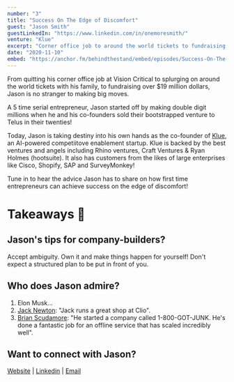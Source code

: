 ```yaml
---
number: "3"
title: "Success On The Edge of Discomfort"
guest: "Jason Smith"
guestLinkedIn: "https://www.linkedin.com/in/onemoresmith/"
venture: "Klue"
excerpt: "Corner office job to around the world tickets to fundraising over $19 million dollars, Jason is a serial entrepreneur who made double digit millions when he sold his first bootstrapped venture in his twenties!"
date: "2020-11-10"
embed: "https://anchor.fm/behindthestand/embed/episodes/Success-On-The-Edge-of-Discomfort-Jason-Smith-em71k6"
---
```


From quitting his corner office job at Vision Critical to splurging on around the world tickets with his family, to fundraising over $19 million dollars, Jason is no stranger to making big moves.

A 5 time serial entrepreneur, Jason started off by making double digit millions when he and his co-founders sold their bootstrapped venture to Telus in their twenties!

Today, Jason is taking destiny into his own hands as the co-founder of [Klue](https://klue.com/), an AI-powered competiitove enablement startup. Klue is backed by the best ventures and angels including Rhino ventures, Craft Ventures & Ryan Holmes (hootsuite). It also has customers from the likes of large enterprises like Cisco, Shopify, SAP and SurveyMonkey!

Tune in to hear the advice Jason has to share on how first time entrepreneurs can achieve success on the edge of discomfort!

# Takeaways 🎉

## Jason's tips for company-builders?

Accept ambiguity. Own it and make things happen for yourself! Don't expect a structured plan to be put in front of you.

## Who does Jason admire?

1. Elon Musk...
2. [Jack Newton](https://www.linkedin.com/in/jackbnewton/): "Jack runs a great shop at Clio".
3. [Brian Scudamore](https://www.linkedin.com/in/scudamore/): "He started a company called 1-800-GOT-JUNK. He's done a fantastic job for an offline service that has scaled incredibly well".

## Want to connect with Jason?

[Website](https://klue.com/about) | [Linkedin](https://www.linkedin.com/in/onemoresmith/) | [Email](mailto:jason@klue.com)
